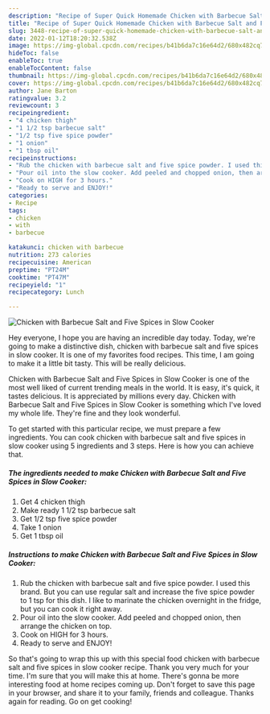 ```yaml
---
description: "Recipe of Super Quick Homemade Chicken with Barbecue Salt and Five Spices in Slow Cooker"
title: "Recipe of Super Quick Homemade Chicken with Barbecue Salt and Five Spices in Slow Cooker"
slug: 3448-recipe-of-super-quick-homemade-chicken-with-barbecue-salt-and-five-spices-in-slow-cooker
date: 2022-01-12T18:20:32.538Z
image: https://img-global.cpcdn.com/recipes/b41b6da7c16e64d2/680x482cq70/chicken-with-barbecue-salt-and-five-spices-in-slow-cooker-recipe-main-photo.jpg
hideToc: false
enableToc: true
enableTocContent: false
thumbnail: https://img-global.cpcdn.com/recipes/b41b6da7c16e64d2/680x482cq70/chicken-with-barbecue-salt-and-five-spices-in-slow-cooker-recipe-main-photo.jpg
cover: https://img-global.cpcdn.com/recipes/b41b6da7c16e64d2/680x482cq70/chicken-with-barbecue-salt-and-five-spices-in-slow-cooker-recipe-main-photo.jpg
author: Jane Barton
ratingvalue: 3.2
reviewcount: 3
recipeingredient:
- "4 chicken thigh"
- "1 1/2 tsp barbecue salt"
- "1/2 tsp five spice powder"
- "1 onion"
- "1 tbsp oil"
recipeinstructions:
- "Rub the chicken with barbecue salt and five spice powder. I used this brand. But you can use regular salt and increase the five spice powder to 1 tsp for this dish. I like to marinate the chicken overnight in the fridge, but you can cook it right away."
- "Pour oil into the slow cooker. Add peeled and chopped onion, then arrange the chicken on top."
- "Cook on HIGH for 3 hours."
- "Ready to serve and ENJOY!"
categories:
- Recipe
tags:
- chicken
- with
- barbecue

katakunci: chicken with barbecue 
nutrition: 273 calories
recipecuisine: American
preptime: "PT24M"
cooktime: "PT47M"
recipeyield: "1"
recipecategory: Lunch

---
```



![Chicken with Barbecue Salt and Five Spices in Slow Cooker](https://img-global.cpcdn.com/recipes/b41b6da7c16e64d2/680x482cq70/chicken-with-barbecue-salt-and-five-spices-in-slow-cooker-recipe-main-photo.jpg)

Hey everyone, I hope you are having an incredible day today. Today, we're going to make a distinctive dish, chicken with barbecue salt and five spices in slow cooker. It is one of my favorites food recipes. This time, I am going to make it a little bit tasty. This will be really delicious.

Chicken with Barbecue Salt and Five Spices in Slow Cooker is one of the most well liked of current trending meals in the world. It is easy, it's quick, it tastes delicious. It is appreciated by millions every day. Chicken with Barbecue Salt and Five Spices in Slow Cooker is something which I've loved my whole life. They're fine and they look wonderful.




To get started with this particular recipe, we must prepare a few ingredients. You can cook chicken with barbecue salt and five spices in slow cooker using 5 ingredients and 3 steps. Here is how you can achieve that.

<!--inarticleads1-->

##### The ingredients needed to make Chicken with Barbecue Salt and Five Spices in Slow Cooker:

1. Get 4 chicken thigh
1. Make ready 1 1/2 tsp barbecue salt
1. Get 1/2 tsp five spice powder
1. Take 1 onion
1. Get 1 tbsp oil




<!--inarticleads2-->

##### Instructions to make Chicken with Barbecue Salt and Five Spices in Slow Cooker:

1. Rub the chicken with barbecue salt and five spice powder. I used this brand. But you can use regular salt and increase the five spice powder to 1 tsp for this dish. I like to marinate the chicken overnight in the fridge, but you can cook it right away.
1. Pour oil into the slow cooker. Add peeled and chopped onion, then arrange the chicken on top.
1. Cook on HIGH for 3 hours.
1. Ready to serve and ENJOY!



So that's going to wrap this up with this special food chicken with barbecue salt and five spices in slow cooker recipe. Thank you very much for your time. I'm sure that you will make this at home. There's gonna be more interesting food at home recipes coming up. Don't forget to save this page in your browser, and share it to your family, friends and colleague. Thanks again for reading. Go on get cooking!
